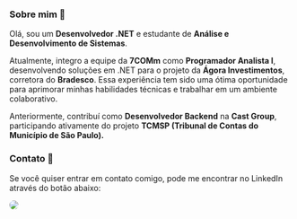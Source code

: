 <!-- <img width=100% src="https://capsule-render.vercel.app/api?type=waving&color=49b2f3&height=70&section=header"/> -->

### Sobre mim 👋

Olá, sou um **Desenvolvedor .NET** e estudante de **Análise e Desenvolvimento de Sistemas**. 

Atualmente, integro a equipe da **7COMm** como **Programador Analista I**, desenvolvendo soluções em .NET para o projeto da **Ágora Investimentos**, corretora do **Bradesco**. Essa experiência tem sido uma ótima oportunidade para aprimorar minhas habilidades técnicas e trabalhar em um ambiente colaborativo.

Anteriormente, contribuí como **Desenvolvedor Backend** na **Cast Group**, participando ativamente do projeto **TCMSP (Tribunal de Contas do Município de São Paulo).** 

### Contato 👥

Se você quiser entrar em contato comigo, pode me encontrar no LinkedIn através do botão abaixo:

<div align="left"> 
<a href="https://www.linkedin.com/in/joão-ezequiel-lima-9613a6242/" target="_blank"><img src="https://img.shields.io/badge/-LinkedIn-%230077B5?style=for-the-badge&logo=linkedin&logoColor=white" style="border-radius: 30px" target="_blank"></a> 
</div>

<!-- <img width=100% src="https://capsule-render.vercel.app/api?type=waving&color=49b2f3&height=70&section=footer"/> -->

<!---
Ezequiel-Lima/Ezequiel-Lima is a ✨ special ✨ repository because its `README.md` (this file) appears on your GitHub profile.
You can click the Preview link to take a look at your changes.
--->
